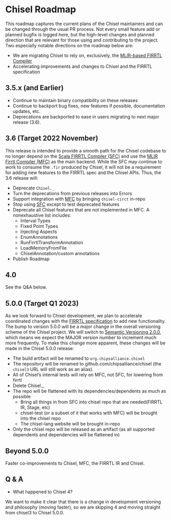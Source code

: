 # Chisel Roadmap

This roadmap captures the current plans of the Chisel maintainers and can be
changed through the usual PR process.
Not every small feature add or planned bugfix is logged here, but the high-level
changes and planned direction that are relevant for those using and contributing
to the project.
Two especially notable directions on the roadmap below are:

* We are migrating Chisel to rely on, exclusively, the
  [MLIR-based FIRRTL Compiler](https://github.com/llvm/circt)
* Accelerating improvements and changes to Chisel and the FIRRTL specification


## 3.5.x (and Earlier)

- Continue to maintain binary compatibility on these releases
- Continue to backport bug fixes, new features if possible, documentation
  updates, etc.
- Deprecations are backported to ease in users migrating to next major release
  (3.6).

## 3.6 (Target 2022 November)

This release is intended to provide a smooth path for the Chisel codebase to no
longer depend on the 
[Scala FIRRTL Compiler (SFC)](https://github.com/chipsalliance/firrtl)
and use the [MLIR Firrtl Compiler (MFC)](https://github.com/llvm/circt) as the
main backend. While the SFC may continue to work to consume the `.fir` produced
by Chisel, it will not be a requirement for adding new features to the FIRRTL
spec and the Chisel APIs. Thus, the 3.6 release will:

- Deprecate `Chisel._`
- Turn the deprecations from previous releases into Errors
- Support integration with [MFC](https://github.com/llvm/circt) by bringing
  `chisel-circt` in-repo
- Stop using [SFC](https://github.com/chipsalliance/firrtl) except to test
  deprecated features
- Deprecate all Chisel features that are not implemented in MFC. A nonexhaustive
  list includes:
  - Interval Types
  - Fixed Point Types
  - Injecting Aspects
  - EnumAnnotations
  - RunFirrtlTransformAnnotation
  - LoadMemoryFromFile
  - ChiselAnnotation/custom annotations
- Publish Roadmap


## 4.0

See the Q&A below.

## 5.0.0 (Target Q1 2023)

As we look forward to Chisel development, we plan to accelerate coordinated
changes with the
[FIRRTL specification](https://github.com/chipsalliance/firrtl-spec) to add new
functionality. The bump to version 5.0.0 will be a major change in the overall
versioning scheme of the Chisel project. We will switch to
[Semantic Versioning 2.0.0](https://semver.org/), which means we expect the
MAJOR version number to increment much more frequently. To make this change more
apparent, these changes will be made in the Chisel 5.0.0 release:

- The build artifact will be renamed to `org.chipsalliance.chisel`
- The repository will be renamed to github.com/chipsalliance/chisel (the
  `chisel3` URL will still work as an alias).
- All of Chisel’s internal tests will rely on MFC, not SFC, for lowering from
  firrtl
- Delete Chisel._
- The repo will be flattened with its dependencies/dependents as much as
  possible
  - Bring all things in from SFC into chisel repo that are needed(FIRRTL IR,
    Stage, etc)
  - chisel-test (or a subset of it that works with MFC) will be brought into the
    chisel repo
  - The chisel-lang website will be brought in-repo
- Only the chisel repo will be released as an artifact (as all supported
  dependents and dependencies will be flattened in)

## Beyond 5.0.0

Faster co-improvements to Chisel, MFC, the FIRRTL IR and Chisel.

## Q & A

* What happened to Chisel 4?

We want to make it clear that there is a change in development versioning and
philosophy (moving faster), so we are skipping 4 and moving straight from
chisel3 to Chisel 5.0.0.
